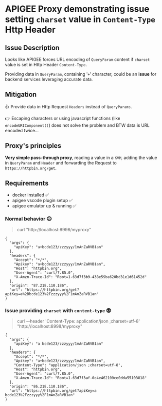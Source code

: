 # APIGEE Proxy demonstrating issue setting `charset` value in `Content-Type` Http Header    

## Issue Description

Looks like APIGEE forces URL encoding of `QueryParam` content if `charset` value is set in Http Header `Content-Type`. 

Providing data in `QueryParam`, containing '`+`' character, could be an **issue** for backend services leveraging accurate data.

## Mitigation

:thumbsup: Provide data in Http Request `Headers` instead of `QueryParams`. 

:point_right: Escaping characters or using javascript functions (like  `encodeURIComponent()`) does not solve the problem and BTW data is URL encoded twice...
 
## Proxy's principles

**Very simple pass-through proxy**, reading a value in a `KVM`, adding the value in `QueryParam` and `Header` and forwarding the Request to `https://httpbin.org/get`. 

## Requirements
-  docker installed :white_check_mark:
-  apigee vscode plugin setup :white_check_mark:
-  apigee emulator up & running :white_check_mark:

### Normal behavior :blush:

> curl "http://localhost:8998/myproxy"

```
{
  "args": {
    "apiKey": "a+bcde123/zzzyyy/1mAnZaRVB1an"
  }, 
  "headers": {
    "Accept": "*/*", 
    "Apikey": "a+bcde123/zzzyyy/1mAnZaRVB1an", 
    "Host": "httpbin.org", 
    "User-Agent": "curl/7.85.0", 
    "X-Amzn-Trace-Id": "Root=1-63d7f3b9-438e59ba620bd31e1d61452d"
  }, 
  "origin": "87.218.110.186", 
  "url": "https://httpbin.org/get?apiKey=a%2Bbcde123%2Fzzzyyy%2F1mAnZaRVB1an"
}
```

### Issue providing `charset` with `content-type` :fearful:

> curl --header 'Content-Type: application/json ;charset=utf-8' "http://localhost:8998/myproxy"

```
{
  "args": {
    "apiKey": "a bcde123/zzzyyy/1mAnZaRVB1an"
  }, 
  "headers": {
    "Accept": "*/*", 
    "Apikey": "a+bcde123/zzzyyy/1mAnZaRVB1an", 
    "Content-Type": "application/json ;charset=utf-8", 
    "Host": "httpbin.org", 
    "User-Agent": "curl/7.85.0", 
    "X-Amzn-Trace-Id": "Root=1-63d7f3af-0c4e462100ce0dda55103818"
  }, 
  "origin": "86.218.110.186", 
  "url": "https://httpbin.org/get?apiKey=a bcde123%2Fzzzyyy%2F1mAnZaRVB1an"
}
```
